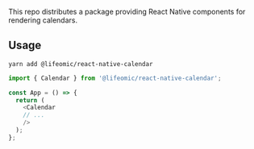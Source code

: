 This repo distributes a package providing React Native components for rendering calendars.

## Usage

```
yarn add @lifeomic/react-native-calendar
```

```typescript
import { Calendar } from '@lifeomic/react-native-calendar';

const App = () => {
  return (
    <Calendar
    // ...
    />
  );
};
```
